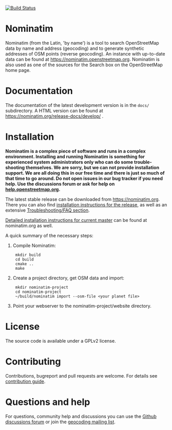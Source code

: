 [![Build Status](https://github.com/osm-search/Nominatim/workflows/CI%20Tests/badge.svg)](https://github.com/osm-search/Nominatim/actions?query=workflow%3A%22CI+Tests%22)

Nominatim
=========

Nominatim (from the Latin, 'by name') is a tool to search OpenStreetMap data
by name and address (geocoding) and to generate synthetic addresses of
OSM points (reverse geocoding). An instance with up-to-date data can be found
at https://nominatim.openstreetmap.org. Nominatim is also used as one of the
sources for the Search box on the OpenStreetMap home page.

Documentation
=============

The documentation of the latest development version is in the
`docs/` subdirectory. A HTML version can be found at
https://nominatim.org/release-docs/develop/ .

Installation
============

**Nominatim is a complex piece of software and runs in a complex environment.
Installing and running Nominatim is something for experienced system
administrators only who can do some trouble-shooting themselves. We are sorry,
but we can not provide installation support. We are all doing this in our free
time and there is just so much of that time to go around. Do not open issues in
our bug tracker if you need help. Use the discussions forum
or ask for help on [help.openstreetmap.org](https://help.openstreetmap.org/).**

The latest stable release can be downloaded from https://nominatim.org.
There you can also find [installation instructions for the release](https://nominatim.org/release-docs/latest/admin/Installation), as well as an extensive [Troubleshooting/FAQ section](https://nominatim.org/release-docs/latest/admin/Faq/).

[Detailed installation instructions for current master](https://nominatim.org/release-docs/develop/admin/Installation)
can be found at nominatim.org as well.

A quick summary of the necessary steps:

1. Compile Nominatim:

        mkdir build
        cd build
        cmake ..
        make

2. Create a project directory, get OSM data and import:

        mkdir nominatim-project
        cd nominatim-project
        ~/build/nominatim import --osm-file <your planet file>

3. Point your webserver to the nominatim-project/website directory.


License
=======

The source code is available under a GPLv2 license.


Contributing
============

Contributions, bugreport and pull requests are welcome.
For details see [contribution guide](CONTRIBUTING.md).


Questions and help
==================

For questions, community help and discussions you can use the
[Github discussions forum](https://github.com/osm-search/Nominatim/discussions)
or join the
[geocoding mailing list](https://lists.openstreetmap.org/listinfo/geocoding).
